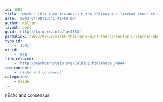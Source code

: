 ```yaml
---
id: 1583
title: 'MarkB: This sure ain&#8217;t the consensus I learned about at a Quaker college.'
date: '2003-07-08T13:41:41+00:00'
author: Kellan
layout: post
guid: 'http://lm.quxx.info/?p=1583'
permalink: /2003/07/08/markb-this-sure-aint-the-consensus-i-learned-about-at-a-quaker-college/
typo_id:
    - '1581'
mt_id:
    - '960'
link_related:
    - 'http://markbernstein.org/Jul0301.html#note_34944'
raw_content:
    - 'nEcho and consensus'
categories:
    - Aside
---
```


nEcho and consensus